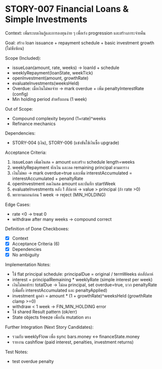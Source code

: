 # STORY-007 Financial Loans & Simple Investments

Context:
เพิ่มระบบเงินกู้และการลงทุนง่าย ๆ เพื่อเร่ง progression และสร้างภาระจ่ายคืน

Goal:
สร้าง loan issuance + repayment schedule + basic investment growth (ไม่ซับซ้อน)

Scope (Included):
- issueLoan(amount, rate, weeks) -> loanId + schedule
- weeklyRepayment(loanState, weekTick)
- openInvestment(amount, growthRate)
- evaluateInvestments(weeksHeld)
- Overdue: เมื่อเงินไม่พอจ่าย -> mark overdue + เพิ่ม penaltyInterestRate (config)
- Min holding period สำหรับถอน (1 week)

Out of Scope:
- Compound complexity beyond (1+rate)^weeks
- Refinance mechanics

Dependencies:
- STORY-004 (เงิน), STORY-006 (แข่งขันใช้เงินซื้อ upgrade)

Acceptance Criteria:
1. issueLoan เพิ่มเงินสด = amount และสร้าง schedule length=weeks
2. weeklyRepayment หักเงิน และลด remaining principal ตามตาราง
3. เงินไม่พอ -> mark overdue=true และเพิ่ม interestAccumulated = interestAccumulated + penaltyRate
4. openInvestment ลดเงินสด amount และบันทึก startWeek
5. evaluateInvestments หลัง 1 สัปดาห์ -> value > principal (ถ้า rate >0)
6. พยายามถอนก่อน 1 week -> reject (MIN_HOLDING)

Edge Cases:
- rate <0 -> treat 0
- withdraw after many weeks -> compound correct

Definition of Done Checkboxes:
- [x] Context
- [x] Acceptance Criteria (6)
- [x] Dependencies
- [x] No ambiguity

Implementation Notes:
- ใช้ flat principal schedule: principalDue = original / termWeeks ต่อสัปดาห์
- interest = principalRemaining * weeklyRate (simple interest per week)
- เงินไม่พอชำระ totalDue -> ไม่ลด principal, set overdue=true, บวก penaltyRate (เพิ่มทั้ง interestAccumulated และ penaltyApplied)
- investment มูลค่า = amount * (1 + growthRate)^weeksHeld (growthRate clamp >=0)
- withdraw < 1 week -> FIN_MIN_HOLDING error
- ใช้ shared Result pattern (ok/err)
- State objects freeze เพื่อกัน mutation ตรง

Further Integration (Next Story Candidates):
- รวมกับ weeklyFlow เพื่อ sync bars.money ↔ financeState.money
- รายงาน cashflow (paid interest, penalties, investment returns)

Test Notes:
- test overdue penalty
